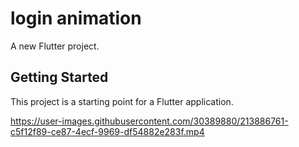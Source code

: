 # login animation

A new Flutter project.

## Getting Started

This project is a starting point for a Flutter application.


https://user-images.githubusercontent.com/30389880/213886761-c5f12f89-ce87-4ecf-9969-df54882e283f.mp4

